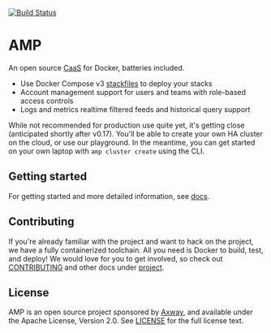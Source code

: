 [![Build Status](https://travis-ci.org/appcelerator/amp.svg?branch=master)](https://travis-ci.org/appcelerator/amp)

# AMP

An open source [CaaS](https://blog.docker.com/2016/02/containers-as-a-service-caas/) for Docker, batteries included.

 * Use Docker Compose v3 [stackfiles](https://docs.docker.com/compose/compose-file/) to deploy your stacks
 * Account management support for users and teams with role-based access controls
 * Logs and metrics realtime filtered feeds and historical query support

While not recommended for production use quite yet, it's getting close (anticipated shortly after v0.17).
You'll be able to create your own HA cluster on the cloud, or use our playground.
In the meantime, you can get started on your own laptop with `amp cluster create` using the CLI.

## Getting started

For getting started and more detailed information, see [docs](docs/).

## Contributing

If you're already familiar with the project and want to hack on the project, we have a fully containerized toolchain.
All you need is Docker to build, test, and deploy! We would love for you to get involved,
so check out [CONTRIBUTING](project/CONTRIBUTING.md) and other docs under [project](project/).

## License

AMP is an open source project sponsored by [Axway](https://www.axway.com), and available under the Apache License, Version 2.0.
See [LICENSE](https://github.com/appcelerator/amp/blob/master/LICENSE)
for the full license text.
